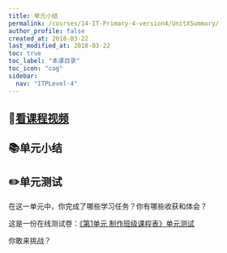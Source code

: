 ```yaml
---
title: 单元小结
permalink: /courses/14-IT-Primary-4-version4/UnitXSummary/
author_profile: false
created_at: 2018-03-22
last_modified_at: 2018-03-22
toc: true
toc_label: "本课目录"
toc_icon: "cog"
sidebar:
  nav: "ITPLevel-4"
---
```

## :cinema:[看课程视频](http://study.163.com)

##  :books:单元小结


##  :pencil2:单元测试
在这一单元中，你完成了哪些学习任务？你有哪些收获和体会？

这是一份在线测试卷：[《第1单元 制作班级课程表》单元测试](https://ks.wjx.top/jq/21678113.aspx)

你敢来挑战？
